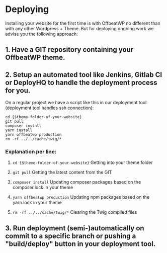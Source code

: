 # Deploying

Installing your website for the first time is with OffbeatWP no different than with any other Wordpress + Theme. But for deploying ongoing work we advise you the following approach:

## 1. Have a GIT repository containing your OffbeatWP theme.

## 2. Setup an automated tool like Jenkins, Gitlab CI or DeployHQ to handle the deployment process for you.

On a regular project we have a script like this in our deployment tool (deployment tool handles ssh connection):

```
cd {$theme-folder-of-your-website}
git pull
composer install
yarn install
yarn offbeatwp production
rm -rf ../../cache/twig/*
```

### Explanation per line:
1. `cd {$theme-folder-of-your-website}`
Getting into your theme folder

2. `git pull`
Getting the latest content from the GIT

3. `composer install`
Updating composer packages based on the composer.lock in your theme

4. `yarn offbeatwp production`
Updating npm packages based on the yarn.lock in your theme

5. `rm -rf ../../cache/twig/*`
Clearing the Twig compiled files  

## 3. Run deployment (semi-)automatically on commit to a specific branch or pushing a "build/deploy" button in your deployment tool.

